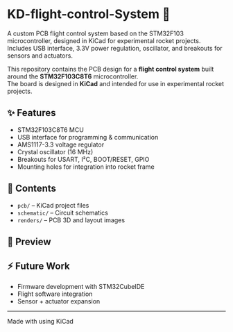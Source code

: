 # KD-flight-control-System 🚀
A custom PCB flight control system based on the STM32F103 microcontroller, designed in KiCad for experimental rocket projects. Includes USB interface, 3.3V power regulation, oscillator, and breakouts for sensors and actuators.


This repository contains the PCB design for a **flight control system** built around the **STM32F103C8T6** microcontroller.  
The board is designed in **KiCad** and intended for use in experimental rocket projects.

## ✨ Features
- STM32F103C8T6 MCU  
- USB interface for programming & communication  
- AMS1117-3.3 voltage regulator  
- Crystal oscillator (16 MHz)  
- Breakouts for USART, I²C, BOOT/RESET, GPIO  
- Mounting holes for integration into rocket frame  

## 📂 Contents
- `pcb/` – KiCad project files  
- `schematic/` – Circuit schematics  
- `renders/` – PCB 3D and layout images  

## 📸 Preview


## ⚡ Future Work
- Firmware development with STM32CubeIDE  
- Flight software integration  
- Sensor + actuator expansion  

---
Made with  using KiCad
